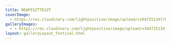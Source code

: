 ```yaml
---
title: NEWFESZTTESZT
coverImage:
  - https://res.cloudinary.com/lightpositive/image/upload/v1647251347/NEWFESZT/_G6A3659ff_nqhmtz.jpg
galleryImages:
  - - https://res.cloudinary.com/lightpositive/image/upload/v1647251347/NEWFESZT/_G6A3659ff_nqhmtz.jpg
layout: galleryLayout_festival.html
---
```

